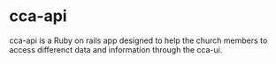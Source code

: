 # cca-api
cca-api is a Ruby on rails app designed to help the church members to access differenct data and information through the cca-ui.